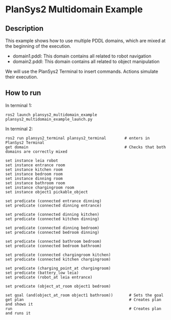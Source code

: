 # PlanSys2 Multidomain Example

## Description

This example shows how to use multiple PDDL domains, which are mixed at the beginning of the execution. 
- domain1.pddl: This domain contains all related to robot navigation
- domain2.pddl: This domain contains all related to object manipulation

We will use the PlanSys2 Terminal to insert commands. Actions simulate their execution.

## How to run

In terminal 1:

```
ros2 launch plansys2_multidomain_example plansys2_multidomain_example_launch.py
```

In terminal 2:

```
ros2 run plansys2_terminal plansys2_terminal        # enters in PlanSys2 Terminal
get domain                                          # Checks that both domains are correctly mixed

set instance leia robot
set instance entrance room
set instance kitchen room
set instance bedroom room
set instance dinning room
set instance bathroom room
set instance chargingroom room
set instance object1 pickable_object

set predicate (connected entrance dinning)
set predicate (connected dinning entrance)

set predicate (connected dinning kitchen)
set predicate (connected kitchen dinning)

set predicate (connected dinning bedroom)
set predicate (connected bedroom dinning)

set predicate (connected bathroom bedroom)
set predicate (connected bedroom bathroom)

set predicate (connected chargingroom kitchen)
set predicate (connected kitchen chargingroom)

set predicate (charging_point_at chargingroom)
set predicate (battery_low leia)
set predicate (robot_at leia entrance)

set predicate (object_at_room object1 bedroom)

set goal (and(object_at_room object1 bathroom))       # Sets the goal
get plan                                              # Creates plan and shows it
run                                                   # Creates plan and runs it
```
